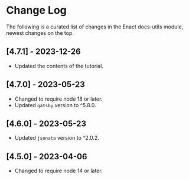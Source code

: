 # Change Log

The following is a curated list of changes in the Enact docs-utils module, newest changes on the top.

## [4.7.1] - 2023-12-26

- Updated the contents of the tutorial.

## [4.7.0] - 2023-05-23

- Changed to require node 18 or later.
- Updated `gatsby` version to ^5.8.0.

## [4.6.0] - 2023-05-23

- Updated `jsonata` version to ^2.0.2.

## [4.5.0] - 2023-04-06

- Changed to require node 14 or later.

